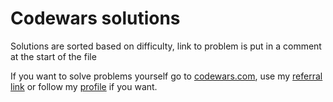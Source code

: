 # Codewars solutions
Solutions are sorted based on difficulty, link to problem is put in a comment at the start of the file

If you want to solve problems yourself go to [codewars.com](https://www.codewars.com/), use my [referral link](https://www.codewars.com/r/i8saBw) or follow my [profile](https://www.codewars.com/users/KayleighWasTaken) if you want.
